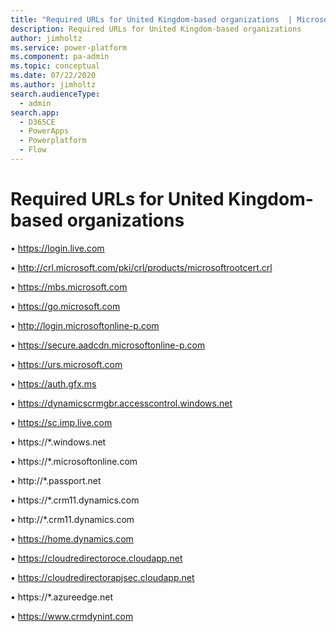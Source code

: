 ```yaml
---
title: "Required URLs for United Kingdom-based organizations  | MicrosoftDocs"
description: Required URLs for United Kingdom-based organizations 
author: jimholtz
ms.service: power-platform
ms.component: pa-admin
ms.topic: conceptual
ms.date: 07/22/2020
ms.author: jimholtz
search.audienceType: 
  - admin
search.app:
  - D365CE
  - PowerApps
  - Powerplatform
  - Flow
---
```


# Required URLs for United Kingdom-based organizations 

• https://login.live.com

• http://crl.microsoft.com/pki/crl/products/microsoftrootcert.crl

• https://mbs.microsoft.com

• https://go.microsoft.com

• http://login.microsoftonline-p.com

• https://secure.aadcdn.microsoftonline-p.com

• https://urs.microsoft.com

• https://auth.gfx.ms

• https://dynamicscrmgbr.accesscontrol.windows.net

• https://sc.imp.live.com

• https://*.windows.net

• https://*.microsoftonline.com

• http://*.passport.net

• https://*.crm11.dynamics.com

• http://*.crm11.dynamics.com

• https://home.dynamics.com

• https://cloudredirectoroce.cloudapp.net

• https://cloudredirectorapjsec.cloudapp.net

• https://*.azureedge.net

• https://www.crmdynint.com

